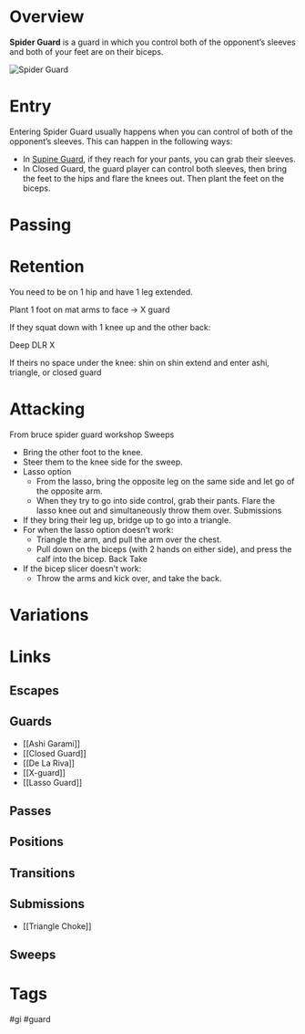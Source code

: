# Overview
**Spider Guard** is a guard in which you control both of the opponent’s sleeves and both of your feet are on their biceps.

![Spider Guard](https://cdn.evolve-mma.com/wp-content/uploads/2021/12/rodrigo-and-thales-bjj-lasso-guard.jpg)
# Entry
Entering Spider Guard usually happens when you can control of both of the opponent’s sleeves. This can happen in the following ways:
- In [Supine Guard](obsidian://open?vault=Obsidian-BJJ-Notes&file=Guards%2FSupine%20Guard), if they reach for your pants, you can grab their sleeves.
- In Closed Guard, the guard player can control both sleeves, then bring the feet to the hips and flare the knees out. Then plant the feet on the biceps.
# Passing
# Retention
You need to be on 1 hip and have 1 leg extended.

Plant 1 foot on mat arms to face
→ X guard


If they squat down with 1 knee up and the other back:

Deep DLR X

If theirs no space under the knee: shin on shin
extend and enter ashi, triangle, or closed guard
# Attacking
From bruce spider guard workshop
Sweeps
- Bring the other foot to the knee.
- Steer them to the knee side for the sweep.
- Lasso option
    - From the lasso, bring the opposite leg on the same side and let go of the opposite arm.
    - When they try to go into side control, grab their pants. Flare the lasso knee out and simultaneously throw them over.
Submissions
- If they bring their leg up, bridge up to go into a triangle.
- For when the lasso option doesn’t work:
    - Triangle the arm, and pull the arm over the chest.
    - Pull down on the biceps (with 2 hands on either side), and press the calf into the bicep.
Back Take
- If the bicep slicer doesn’t work:
    - Throw the arms and kick over, and take the back.
# Variations

# Links

## Escapes

## Guards
- [[Ashi Garami]]
- [[Closed Guard]]
- [[De La Riva]]
- [[X-guard]]
- [[Lasso Guard]]
## Passes

## Positions

## Transitions

## Submissions
- [[Triangle Choke]]
## Sweeps
# Tags
#gi #guard 